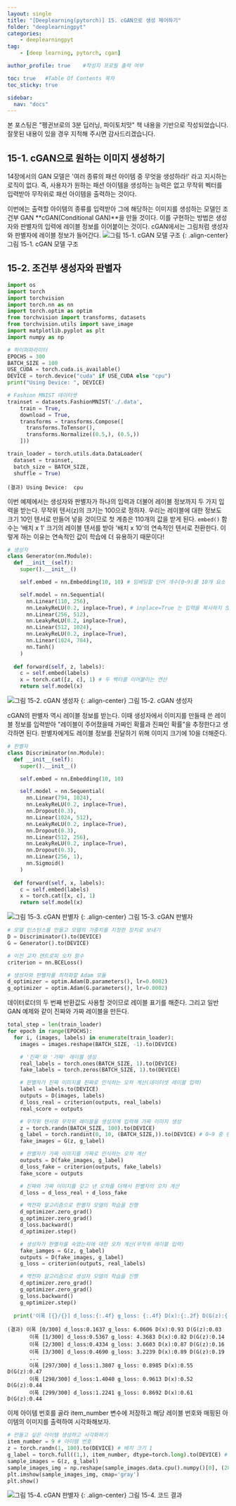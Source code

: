 ```yaml
---
layout: single
title: "[Deeplearning(pytorch)] 15. cGAN으로 생성 제어하기"
folder: "deeplearningpyt"
categories:
    - deeplearningpyt
tag:
    - [deep learning, pytorch, cgan]

author_profile: true    #작성자 프로필 출력 여부

toc: true   #Table Of Contents 목차 
toc_sticky: true

sidebar:
  nav: "docs"
---
```


본 포스팅은 "펭귄브로의 3분 딥러닝, 파이토치맛" 책 내용을 기반으로 작성되었습니다.
잘못된 내용이 있을 경우 지적해 주시면 감사드리겠습니다.

## 15-1. cGAN으로 원하는 이미지 생성하기
14장에서의 GAN 모델은 '여러 종류의 패션 아이템 중 무엇을 생성하라!' 라고 지시하는 로직이 없다. 즉, 사용자가 원하는 패션 아이템을 생성하는 능력은 없고 무작위 벡터를 입력받아 무작위로 패션 아이템을 출력하는 것이다.

이번에는 출력할 아이템의 종류를 입력받아 그에 해당하는 이미지를 생성하는 모델인 조건부 GAN **cGAN(Conditional GAN)**을 만들 것이다. 이를 구현하는 방법은 생성자와 판별자의 입력에 레이블 정보를 이어붙이는 것이다. cGAN에서는 그림처럼 생성자와 판별자에 레이블 정보가 들어간다.
![그림 15-1. cGAN 모델 구조](/assets/images/deeplearningpyt/15-1.png)
{: .align-center}
그림 15-1. cGAN 모델 구조

## 15-2. 조건부 생성자와 판별자
```python
import os
import torch
import torchvision
import torch.nn as nn
import torch.optim as optim
from torchvision import transforms, datasets
from torchvision.utils import save_image
import matplotlib.pyplot as plt
import numpy as np

# 하이퍼파라미터
EPOCHS = 300
BATCH_SIZE = 100
USE_CUDA = torch.cuda.is_available()
DEVICE = torch.device("cuda" if USE_CUDA else "cpu")
print("Using Device: ", DEVICE)

# Fashion MNIST 데이터셋
trainset = datasets.FashionMNIST('./.data',
    train = True,
    download = True,
    transforms = transforms.Compose([
      transforms.ToTensor(),
      transforms.Normalize((0.5,), (0.5,))
    ]))

train_loader = torch.utils.data.DataLoader(
  dataset = trainset,
  batch_size = BATCH_SIZE,
  shuffle = True)
```
    (결과) Using Device:  cpu

이번 예제에서는 생성자와 판별자가 하나의 입력과 더불어 레이블 정보까지 두 가지 입력을 받는다. 무작위 텐서(z)의 크기는 100으로 정하자. 우리는 레이블에 대한 정보도 크기 10인 텐서로 만들어 넣을 것이므로 첫 계층은 110개의 값을 받게 된다. `embed()` 함수는 '배치 x 1' 크기의 레이블 텐서를 받아 '배치 x 10'의 연속적인 텐서로 전환한다. 이렇게 하는 이유는 연속적인 값이 학습에 더 유용하기 때문이다!
```python
# 생성자
class Generator(nn.Module):
  def __init__(self):
    super().__init__()

    self.embed = nn.Embedding(10, 10) # 임베딩할 단어 개수(0~9)를 10개 요소 갖는 1차원 벡터로 임베딩

    self.model = nn.Sequential(
      nn.Linear(110, 256),
      nn.LeakyReLU(0.2, inplace=True), # inplace=True 는 입력을 복사하지 않고 바로 조작한다는 뜻!
      nn.Linear(256, 512),
      nn.LeakyReLU(0.2, inplace=True),
      nn.Linear(512, 1024),
      nn.LeakyReLU(0.2, inplace=True),
      nn.Linear(1024, 784),
      nn.Tanh()
    )
  
  def forward(self, z, labels):
    c = self.embed(labels)
    x = torch.cat([z, c], 1) # 두 벡터를 이어붙이는 연산
    return self.model(x)
```
![그림 15-2. cGAN 생성자](/assets/images/deeplearningpyt/15-2.png)
{: .align-center}
그림 15-2. cGAN 생성자

cGAN의 판별자 역시 레이블 정보를 받는다. 이때 생성자에서 이미지를 만들때 쓴 레이블 정보를 입력받아 "레이블이 주어졌을때 가짜인 확률과 진짜인 확률"을 추정한다고 생각하면 된다. 판별자에게도 레이블 정보를 전달하기 위해 이미지 크기에 10을 더해준다.
```python
# 판별자
class Discriminator(nn.Module):
  def __init__(self):
    super().__init__()

    self.embed = nn.Embedding(10, 10)

    self.model = nn.Sequential(
      nn.Linear(794, 1024),
      nn.LeakyReLU(0.2, inplace=True),
      nn.Dropout(0.3),
      nn.Linear(1024, 512),
      nn.LeakyReLU(0.2, inplace=True),
      nn.Dropout(0.3),
      nn.Linear(512, 256),
      nn.LeakyReLU(0.2, inplace=True),
      nn.Dropout(0.3),
      nn.Linear(256, 1),
      nn.Sigmoid()
    )
  
  def forward(self, x, labels):
    c = self.embed(labels)
    x = torch.cat([x, c], 1)
    return self.model(x)
```
![그림 15-3. cGAN 판별자](/assets/images/deeplearningpyt/15-3.png)
{: .align-center}
그림 15-3. cGAN 판별자

```python
# 모델 인스턴스를 만들고 모델의 가중치를 지정한 장치로 보내기
D = Discriminator().to(DEVICE)
G = Generator().to(DEVICE)

# 이전 교차 엔트로피 오차 함수
criterion = nn.BCELoss()

# 생성자와 판별자를 최적화할 Adam 모듈
d_optimizer = optim.Adam(D.parameters(), lr=0.0002)
g_optimizer = optim.Adam(G.parameters(), lr=0.0002)
```

데이터로더의 두 번째 반환값도 사용할 것이므로 레이블 표기를 해준다. 그리고 일반 GAN 예제와 같이 진짜와 가짜 레이블을 만든다.
```python
total_step = len(train_loader)
for epoch in range(EPOCHS):
  for i, (images, labels) in enumerate(train_loader):
    images = images.reshape(BATCH_SIZE, -1).to(DEVICE)

    # '진짜'와 '가짜' 레이블 생성
    real_labels = torch.ones(BATCH_SIZE, 1).to(DEVICE)
    fake_labels = torch.zeros(BATCH_SIZE, 1).to(DEVICE)

    # 판별자가 진짜 이미지를 진짜로 인식하는 오차 계산(데이터셋 레이블 입력)
    label = labels.to(DEVICE)
    outputs = D(images, labels)
    d_loss_real = criterion(outputs, real_labels)
    real_score = outputs

    # 무작위 텐서와 무작위 레이블을 생성자에 입력해 가짜 이미지 생성
    z = torch.randn(BATCH_SIZE, 100).to(DEVICE)
    g_label = torch.randint(0, 10, (BATCH_SIZE,)).to(DEVICE) # 0~9 중 랜덤으로 정수 100개 생성
    fake_images = G(z, g_label)

    # 판별자가 가짜 이미지를 가짜로 인식하는 오차 계산
    outputs = D(fake_images, g_label)
    d_loss_fake = criterion(outputs, fake_labels)
    fake_score = outputs

    # 진짜와 가짜 이미지를 갖고 낸 오차를 더해서 판별자의 오차 계산
    d_loss = d_loss_real + d_loss_fake

    # 역전파 알고리즘으로 판별자 모델의 학습을 진행
    d_optimizer.zero_grad()
    g_optimizer.zero_grad()
    d_loss.backward()
    d_optimizer.step()

    # 생성자가 판별자를 속였는지에 대한 오차 계산(무작위 레이블 입력)
    fake_iamges = G(z, g_label)
    outputs = D(fake_images, g_label)
    g_loss = criterion(outputs, real_labels)

    # 역전파 알고리즘으로 생성자 모델의 학습을 진행
    d_optimizer.zero_grad()
    g_optimizer.zero_grad()
    g_loss.backward()
    g_optimizer.step()
  
  print('이폭 [{}/{}] d_loss:{:.4f} g_loss: {:.4f} D(x):{:.2f} D(G(z):{:.2f}'.format(epoch, EPOCHS, d_loss.item(), g_loss.item(), real_score.mean().item(), fake_score.mean().item()))
```
    (결과) 이폭 [0/300] d_loss:0.1637 g_loss: 6.0606 D(x):0.93 D(G(z):0.03
           이폭 [1/300] d_loss:0.5367 g_loss: 4.3683 D(x):0.82 D(G(z):0.14
           이폭 [2/300] d_loss:0.4334 g_loss: 3.6603 D(x):0.87 D(G(z):0.16
           이폭 [3/300] d_loss:0.4690 g_loss: 3.2239 D(x):0.89 D(G(z):0.19
           ...
           이폭 [297/300] d_loss:1.3807 g_loss: 0.8985 D(x):0.55 D(G(z):0.47
           이폭 [298/300] d_loss:1.4040 g_loss: 0.9613 D(x):0.52 D(G(z):0.44
           이폭 [299/300] d_loss:1.2241 g_loss: 0.8692 D(x):0.61 D(G(z):0.44

이제 아이템 번호를 골라 item_number 변수에 저장하고 해당 레이블 번호와 매핑된 아이템의 이미지를 출력하여 시각화해보자.
```python
# 만들고 싶은 아이템 생성하고 시각화하기
item_number = 9 # 아이템 번호
z = torch.randn(1, 100).to(DEVICE) # 배치 크기 1
g_label = torch.full((1,), item_number, dtype=torch.long).to(DEVICE) # 1 크기를 갖는 item_number 텐서 생성
sample_images = G(z, g_label)
sample_images_img = np.reshape(sample_images.data.cpu().numpy()[0], (28, 28))
plt.imshow(sample_images_img, cmap='gray')
plt.show()
```
![그림 15-4. cGAN 판별자](/assets/images/deeplearningpyt/15-4.png)
{: .align-center}
그림 15-4. 코드 결과



